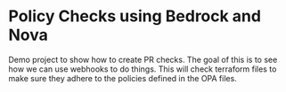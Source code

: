 # Policy Checks using Bedrock and Nova
Demo project to show how to create PR checks.
The goal of this is to see how we can use webhooks to do things.
This will check terraform files to make sure they adhere to the policies defined in the OPA files.
